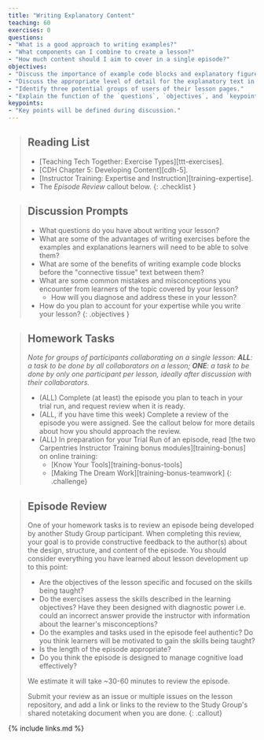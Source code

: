 ```yaml
---
title: "Writing Explanatory Content"
teaching: 60
exercises: 0
questions:
- "What is a good approach to writing examples?"
- "What components can I combine to create a lesson?"
- "How much content should I aim to cover in a single episode?"
objectives:
- "Discuss the importance of example code blocks and explanatory figures."
- "Discuss the appropriate level of detail for the explanatory text in a given episode."
- "Identify three potential groups of users of their lesson pages."
- "Explain the function of the `questions`, `objectives`, and `keypoints` fields in the front matter of an episode page."
keypoints:
- "Key points will be defined during discussion."
---
```


> ## Reading List
>
> - [Teaching Tech Together: Exercise Types][ttt-exercises].
> - [CDH Chapter 5: Developing Content][cdh-5].
> - [Instructor Training: Expertise and Instruction][training-expertise].
> - The _Episode Review_ callout below.
{: .checklist }

> ## Discussion Prompts
>
> - What questions do you have about writing your lesson?
> - What are some of the advantages of writing exercises before the examples and
>   explanations learners will need to be able to solve them?
> - What are some of the benefits of writing example code blocks before
>   the "connective tissue" text between them?
> - What are some common mistakes and misconceptions you encounter from learners
>   of the topic covered by your lesson?
>   - How will you diagnose and address these in your lesson?
> - How do you plan to account for your expertise while you write your lesson?
{: .objectives }

> ## Homework Tasks
>
> _Note for groups of participants collaborating on a single lesson:_
> _**ALL**: a task to be done by all collaborators on a lesson;_
> _**ONE**: a task to be done by only one participant per lesson,_
> _ideally after discussion with their collaborators._
>
> - (ALL) Complete (at least) the episode you plan to teach in your trial run,
>   and request review when it is ready.
> - (ALL, if you have time this week) Complete a review of the episode you were assigned.
>   See the callout below for more details about how you should approach the review.
> - (ALL) In preparation for your Trial Run of an episode,
>   read [the two Carpentries Instructor Training bonus modules][training-bonus]
>   on online training:
>   - [Know Your Tools][training-bonus-tools]
>   - [Making The Dream Work][training-bonus-teamwork]
{: .challenge}

> ## Episode Review
>
> One of your homework tasks is to review an episode being developed
> by another Study Group participant.
> When completing this review,
> your goal is to provide constructive feedback to the author(s) about
> the design, structure, and content of the episode.
> You should consider everything you have learned
> about lesson development up to this point:
>
> - Are the objectives of the lesson specific and focused on the skills being taught?
> - Do the exercises assess the skills described in the learning objectives?
>   Have they been designed with diagnostic power i.e. could an incorrect answer
>   provide the instructor with information about the learner's misconceptions?
> - Do the examples and tasks used in the episode feel authentic?
>   Do you think learners will be motivated to gain the skills being taught?
> - Is the length of the episode appropriate?
> - Do you think the episode is designed to manage cognitive load effectively?
>
> We estimate it will take ~30-60 minutes to review the episode.
>
> Submit your review as an issue or multiple issues on the lesson repository,
> and add a link or links to the review to the Study Group's shared
> notetaking document when you are done.
{: .callout}

{% include links.md %}
